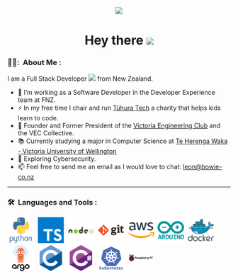 
<p align="center"><img src="https://media.giphy.com/media/M9gbBd9nbDrOTu1Mqx/giphy.gif" width="100"/></p>
<h1 align="center">Hey there <img src="https://media.giphy.com/media/hvRJCLFzcasrR4ia7z/giphy.gif" width="30px"></h1>

### 👨‍💻: &nbsp;About Me :

I am a Full Stack Developer <img src="https://media.giphy.com/media/WUlplcMpOCEmTGBtBW/giphy.gif" width="30"> from New Zealand.

- 🔭 I’m working as a Software Developer in the Developer Experience team at FNZ.
- ⚡  In my free time I chair and run [Tūhura Tech](https://tuhuratech.org.nz) a charity that helps kids learn to code.
- 📝 Founder and Former President of the [Victoria Engineering Club](https://vec.ac.nz) and the VEC Collective.
- 📚 Currently studying a major in Computer Science at [Te Herenga Waka - Victoria University of Wellington](https://wgtn.ac.nz)
- 🌱 Exploring Cybersecurity.
- 📫 Feel free to send me an email as I would love to chat: leon@bowie-co.nz

---

### 🛠 &nbsp;Languages and Tools :

<p>
<img src="https://github.com/devicons/devicon/blob/master/icons/python/python-original-wordmark.svg" title="Python" alt="Python" width="60" height="60"/>&nbsp;
<img src="https://github.com/devicons/devicon/blob/master/icons/typescript/typescript-original.svg" title="Typescript" alt="Typescript" width="60" height="60"/>&nbsp;
<img src="https://github.com/devicons/devicon/blob/master/icons/nodejs/nodejs-original-wordmark.svg" title="NodeJS" alt="NodeJS" width="60" height="60"/>&nbsp;
<img src="https://github.com/devicons/devicon/blob/master/icons/git/git-original-wordmark.svg" title="Git" **alt="Git" width="60" height="60"/>&nbsp;
<img src="https://github.com/devicons/devicon/blob/master/icons/amazonwebservices/amazonwebservices-original-wordmark.svg" title="AWS" **alt="AWS" width="60" height="60"/>&nbsp;
<img src="https://github.com/devicons/devicon/blob/master/icons/arduino/arduino-original-wordmark.svg" title="Arduino" **alt="Arduino" width="60" height="60"/>&nbsp;
<img src="https://github.com/devicons/devicon/blob/master/icons/docker/docker-original-wordmark.svg" title="Docker" **alt="Docker" width="60" height="60"/>&nbsp;
<img src="https://github.com/devicons/devicon/blob/master/icons/argocd/argocd-original-wordmark.svg" title="ArgoCD" **alt="ArgoCD" width="60" height="60"/>&nbsp;
<img src="https://github.com/devicons/devicon/blob/master/icons/c/c-original.svg" title="C" **alt="C" width="60" height="60"/>&nbsp;
<img src="https://github.com/devicons/devicon/blob/master/icons/csharp/csharp-original.svg" title="C#" **alt="C#" width="60" height="60"/>&nbsp;
<img src="https://github.com/devicons/devicon/blob/master/icons/kubernetes/kubernetes-plain-wordmark.svg" title="Kubernetes" **alt="Kubernetes" width="60" height="60"/>&nbsp;
<img src="https://github.com/devicons/devicon/blob/master/icons/raspberrypi/raspberrypi-original-wordmark.svg" title="Raspberry Pi" **alt="Raspberry Pi" width="60" height="60"/>&nbsp;
</p>
